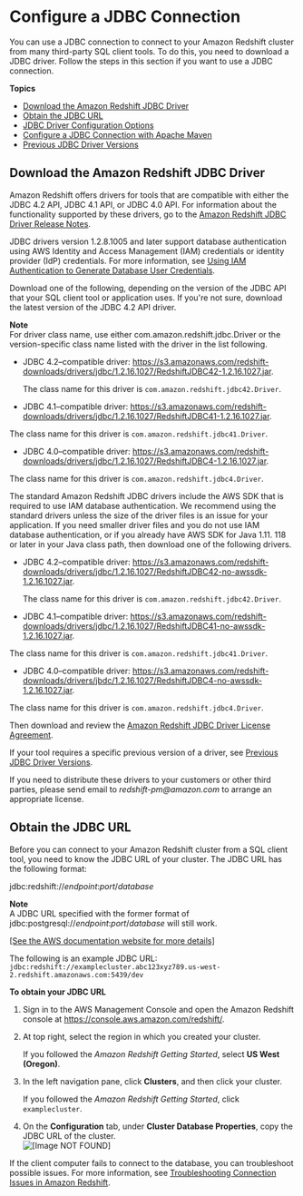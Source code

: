# Configure a JDBC Connection<a name="configure-jdbc-connection"></a>

You can use a JDBC connection to connect to your Amazon Redshift cluster from many third\-party SQL client tools\. To do this, you need to download a JDBC driver\. Follow the steps in this section if you want to use a JDBC connection\.

**Topics**
+ [Download the Amazon Redshift JDBC Driver](#download-jdbc-driver)
+ [Obtain the JDBC URL](#obtain-jdbc-url)
+ [JDBC Driver Configuration Options](configure-jdbc-options.md)
+ [Configure a JDBC Connection with Apache Maven](configure-jdbc-connection-with-maven.md)
+ [Previous JDBC Driver Versions](jdbc-previous-versions.md)

## Download the Amazon Redshift JDBC Driver<a name="download-jdbc-driver"></a>

Amazon Redshift offers drivers for tools that are compatible with either the JDBC 4\.2 API, JDBC 4\.1 API, or JDBC 4\.0 API\. For information about the functionality supported by these drivers, go to the [Amazon Redshift JDBC Driver Release Notes](https://s3.amazonaws.com/redshift-downloads/drivers/Amazon+Redshift+JDBC+Release+Notes.pdf)\. 

JDBC drivers version 1\.2\.8\.1005 and later support database authentication using AWS Identity and Access Management \(IAM\) credentials or identity provider \(IdP\) credentials\. For more information, see [Using IAM Authentication to Generate Database User Credentials](generating-user-credentials.md)\.

Download one of the following, depending on the version of the JDBC API that your SQL client tool or application uses\. If you're not sure, download the latest version of the JDBC 4\.2 API driver\.

**Note**  
For driver class name, use either com\.amazon\.redshift\.jdbc\.Driver or the version\-specific class name listed with the driver in the list following\.
+ JDBC 4\.2–compatible driver: [https://s3\.amazonaws\.com/redshift\-downloads/drivers/jdbc/1\.2\.16\.1027/RedshiftJDBC42\-1\.2\.16\.1027\.jar](https://s3.amazonaws.com/redshift-downloads/drivers/jdbc/1.2.16.1027/RedshiftJDBC42-1.2.16.1027.jar)\. 

  The class name for this driver is `com.amazon.redshift.jdbc42.Driver`\.
+  JDBC 4\.1–compatible driver: [https://s3\.amazonaws\.com/redshift\-downloads/drivers/jdbc/1\.2\.16\.1027/RedshiftJDBC41\-1\.2\.16\.1027\.jar](https://s3.amazonaws.com/redshift-downloads/drivers/jdbc/1.2.16.1027/RedshiftJDBC41-1.2.16.1027.jar)\. 

  The class name for this driver is `com.amazon.redshift.jdbc41.Driver`\.
+  JDBC 4\.0–compatible driver: [https://s3\.amazonaws\.com/redshift\-downloads/drivers/jdbc/1\.2\.16\.1027/RedshiftJDBC4\-1\.2\.16\.1027\.jar](https://s3.amazonaws.com/redshift-downloads/drivers/jdbc/1.2.16.1027/RedshiftJDBC4-1.2.16.1027.jar)\. 

  The class name for this driver is `com.amazon.redshift.jdbc4.Driver`\.

The standard Amazon Redshift JDBC drivers include the AWS SDK that is required to use IAM database authentication\. We recommend using the standard drivers unless the size of the driver files is an issue for your application\. If you need smaller driver files and you do not use IAM database authentication, or if you already have AWS SDK for Java 1\.11\. 118 or later in your Java class path, then download one of the following drivers\.
+ JDBC 4\.2–compatible driver: [https://s3\.amazonaws\.com/redshift\-downloads/drivers/jdbc/1\.2\.16\.1027/RedshiftJDBC42\-no\-awssdk\-1\.2\.16\.1027\.jar](https://s3.amazonaws.com/redshift-downloads/drivers/jdbc/1.2.16.1027/RedshiftJDBC42-no-awssdk-1.2.16.1027.jar)\. 

  The class name for this driver is `com.amazon.redshift.jdbc42.Driver`\.
+  JDBC 4\.1–compatible driver: [https://s3\.amazonaws\.com/redshift\-downloads/drivers/jdbc/1\.2\.16\.1027/RedshiftJDBC41\-no\-awssdk\-1\.2\.16\.1027\.jar](https://s3.amazonaws.com/redshift-downloads/drivers/jdbc/1.2.16.1027/RedshiftJDBC41-no-awssdk-1.2.16.1027.jar)\. 

  The class name for this driver is `com.amazon.redshift.jdbc41.Driver`\.
+  JDBC 4\.0–compatible driver: [https://s3\.amazonaws\.com/redshift\-downloads/drivers/jbdc/1\.2\.16\.1027/RedshiftJDBC4\-no\-awssdk\-1\.2\.16\.1027\.jar](https://s3.amazonaws.com/redshift-downloads/drivers/jdbc/1.2.16.1027/RedshiftJDBC4-no-awssdk-1.2.16.1027.jar)\. 

  The class name for this driver is `com.amazon.redshift.jdbc4.Driver`\.

Then download and review the [Amazon Redshift JDBC Driver License Agreement](https://s3.amazonaws.com/redshift-downloads/drivers/Amazon+Redshift+JDBC+Driver+License+Agreement.pdf)\. 

If your tool requires a specific previous version of a driver, see [Previous JDBC Driver Versions](jdbc-previous-versions.md)\.

If you need to distribute these drivers to your customers or other third parties, please send email to *redshift\-pm@amazon\.com* to arrange an appropriate license\. 

## Obtain the JDBC URL<a name="obtain-jdbc-url"></a>

Before you can connect to your Amazon Redshift cluster from a SQL client tool, you need to know the JDBC URL of your cluster\. The JDBC URL has the following format: 

jdbc:redshift://*endpoint*:*port*/*database*

**Note**  
A JDBC URL specified with the former format of jdbc:postgresql://*endpoint*:*port*/*database* will still work\.

[\[See the AWS documentation website for more details\]](http://docs.aws.amazon.com/redshift/latest/mgmt/configure-jdbc-connection.html)

The following is an example JDBC URL: `jdbc:redshift://examplecluster.abc123xyz789.us-west-2.redshift.amazonaws.com:5439/dev` 

**To obtain your JDBC URL**

1. Sign in to the AWS Management Console and open the Amazon Redshift console at [https://console\.aws\.amazon\.com/redshift/](https://console.aws.amazon.com/redshift/)\.

1. At top right, select the region in which you created your cluster\. 

    If you followed the *Amazon Redshift Getting Started*, select **US West \(Oregon\)**\. 

1.  In the left navigation pane, click **Clusters**, and then click your cluster\. 

    If you followed the *Amazon Redshift Getting Started*, click `examplecluster`\. 

1.  On the **Configuration** tab, under **Cluster Database Properties**, copy the JDBC URL of the cluster\.   
![\[Image NOT FOUND\]](http://docs.aws.amazon.com/redshift/latest/mgmt/images/rs-mgmt-clusters-cluster-database-properties-jdbc.png)

 If the client computer fails to connect to the database, you can troubleshoot possible issues\. For more information, see [Troubleshooting Connection Issues in Amazon Redshift](troubleshooting-connections.md)\. 